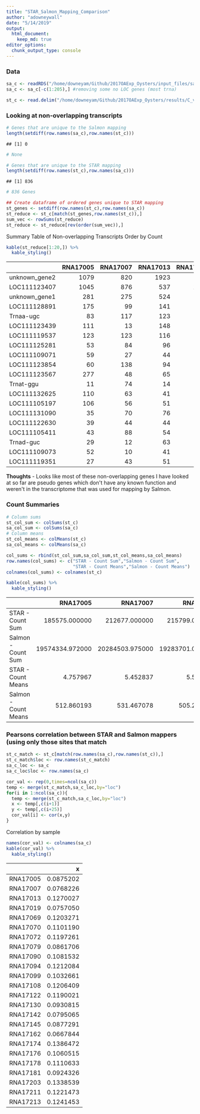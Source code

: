 ```yaml
---
title: "STAR_Salmon_Mapping_Comparison"
author: "adowneywall"
date: "5/14/2019"
output: 
  html_document: 
    keep_md: true
editor_options: 
  chunk_output_type: console
---
```




### **Data**

```r
sa_c <- readRDS("/home/downeyam/Github/2017OAExp_Oysters/input_files/salmon_RNA/run20180512_gene_countMatrix_.RData")  
sa_c <- sa_c[-c(1:205),] #removing some no LOC genes (most trna)  

st_c <- read.delim("/home/downeyam/Github/2017OAExp_Oysters/results/C_virginica_gene_count_final.txt",sep = " ")
```

### **Looking at non-overlapping transcripts**

```r
# Genes that are unique to the Salmon mapping
length(setdiff(row.names(sa_c),row.names(st_c)))
```

```
## [1] 0
```

```r
# None

# Genes that are unique to the STAR mapping
length(setdiff(row.names(st_c),row.names(sa_c)))
```

```
## [1] 836
```

```r
# 836 Genes

## Create dataframe of ordered genes unique to STAR mapping
st_genes <- setdiff(row.names(st_c),row.names(sa_c))
st_reduce <- st_c[match(st_genes,row.names(st_c)),]
sum_vec <- rowSums(st_reduce)
st_reduce <- st_reduce[rev(order(sum_vec)),]
```

Summary Table of Non-overlapping Transcripts Order by Count

```r
kable(st_reduce[1:20,]) %>%
  kable_styling()
```

<table class="table" style="margin-left: auto; margin-right: auto;">
 <thead>
  <tr>
   <th style="text-align:left;">   </th>
   <th style="text-align:right;"> RNA17005 </th>
   <th style="text-align:right;"> RNA17007 </th>
   <th style="text-align:right;"> RNA17013 </th>
   <th style="text-align:right;"> RNA17019 </th>
   <th style="text-align:right;"> RNA17069 </th>
   <th style="text-align:right;"> RNA17070 </th>
   <th style="text-align:right;"> RNA17072 </th>
   <th style="text-align:right;"> RNA17079 </th>
   <th style="text-align:right;"> RNA17090 </th>
   <th style="text-align:right;"> RNA17094 </th>
   <th style="text-align:right;"> RNA17099 </th>
   <th style="text-align:right;"> RNA17108 </th>
   <th style="text-align:right;"> RNA17122 </th>
   <th style="text-align:right;"> RNA17130 </th>
   <th style="text-align:right;"> RNA17142 </th>
   <th style="text-align:right;"> RNA17145 </th>
   <th style="text-align:right;"> RNA17162 </th>
   <th style="text-align:right;"> RNA17174 </th>
   <th style="text-align:right;"> RNA17176 </th>
   <th style="text-align:right;"> RNA17178 </th>
   <th style="text-align:right;"> RNA17181 </th>
   <th style="text-align:right;"> RNA17203 </th>
   <th style="text-align:right;"> RNA17211 </th>
   <th style="text-align:right;"> RNA17213 </th>
  </tr>
 </thead>
<tbody>
  <tr>
   <td style="text-align:left;"> unknown_gene2 </td>
   <td style="text-align:right;"> 1079 </td>
   <td style="text-align:right;"> 820 </td>
   <td style="text-align:right;"> 1923 </td>
   <td style="text-align:right;"> 817 </td>
   <td style="text-align:right;"> 2294 </td>
   <td style="text-align:right;"> 1232 </td>
   <td style="text-align:right;"> 1661 </td>
   <td style="text-align:right;"> 1363 </td>
   <td style="text-align:right;"> 1547 </td>
   <td style="text-align:right;"> 1168 </td>
   <td style="text-align:right;"> 1229 </td>
   <td style="text-align:right;"> 1515 </td>
   <td style="text-align:right;"> 2694 </td>
   <td style="text-align:right;"> 847 </td>
   <td style="text-align:right;"> 1197 </td>
   <td style="text-align:right;"> 1479 </td>
   <td style="text-align:right;"> 977 </td>
   <td style="text-align:right;"> 1634 </td>
   <td style="text-align:right;"> 969 </td>
   <td style="text-align:right;"> 839 </td>
   <td style="text-align:right;"> 774 </td>
   <td style="text-align:right;"> 2291 </td>
   <td style="text-align:right;"> 1360 </td>
   <td style="text-align:right;"> 2197 </td>
  </tr>
  <tr>
   <td style="text-align:left;"> LOC111123407 </td>
   <td style="text-align:right;"> 1045 </td>
   <td style="text-align:right;"> 876 </td>
   <td style="text-align:right;"> 537 </td>
   <td style="text-align:right;"> 1010 </td>
   <td style="text-align:right;"> 789 </td>
   <td style="text-align:right;"> 756 </td>
   <td style="text-align:right;"> 403 </td>
   <td style="text-align:right;"> 421 </td>
   <td style="text-align:right;"> 492 </td>
   <td style="text-align:right;"> 672 </td>
   <td style="text-align:right;"> 645 </td>
   <td style="text-align:right;"> 489 </td>
   <td style="text-align:right;"> 563 </td>
   <td style="text-align:right;"> 444 </td>
   <td style="text-align:right;"> 641 </td>
   <td style="text-align:right;"> 618 </td>
   <td style="text-align:right;"> 734 </td>
   <td style="text-align:right;"> 745 </td>
   <td style="text-align:right;"> 844 </td>
   <td style="text-align:right;"> 620 </td>
   <td style="text-align:right;"> 964 </td>
   <td style="text-align:right;"> 629 </td>
   <td style="text-align:right;"> 674 </td>
   <td style="text-align:right;"> 823 </td>
  </tr>
  <tr>
   <td style="text-align:left;"> unknown_gene1 </td>
   <td style="text-align:right;"> 281 </td>
   <td style="text-align:right;"> 275 </td>
   <td style="text-align:right;"> 524 </td>
   <td style="text-align:right;"> 320 </td>
   <td style="text-align:right;"> 756 </td>
   <td style="text-align:right;"> 379 </td>
   <td style="text-align:right;"> 478 </td>
   <td style="text-align:right;"> 460 </td>
   <td style="text-align:right;"> 215 </td>
   <td style="text-align:right;"> 385 </td>
   <td style="text-align:right;"> 297 </td>
   <td style="text-align:right;"> 259 </td>
   <td style="text-align:right;"> 1600 </td>
   <td style="text-align:right;"> 246 </td>
   <td style="text-align:right;"> 313 </td>
   <td style="text-align:right;"> 316 </td>
   <td style="text-align:right;"> 203 </td>
   <td style="text-align:right;"> 611 </td>
   <td style="text-align:right;"> 283 </td>
   <td style="text-align:right;"> 203 </td>
   <td style="text-align:right;"> 214 </td>
   <td style="text-align:right;"> 622 </td>
   <td style="text-align:right;"> 408 </td>
   <td style="text-align:right;"> 1233 </td>
  </tr>
  <tr>
   <td style="text-align:left;"> LOC111128891 </td>
   <td style="text-align:right;"> 175 </td>
   <td style="text-align:right;"> 99 </td>
   <td style="text-align:right;"> 141 </td>
   <td style="text-align:right;"> 151 </td>
   <td style="text-align:right;"> 206 </td>
   <td style="text-align:right;"> 154 </td>
   <td style="text-align:right;"> 103 </td>
   <td style="text-align:right;"> 92 </td>
   <td style="text-align:right;"> 98 </td>
   <td style="text-align:right;"> 141 </td>
   <td style="text-align:right;"> 136 </td>
   <td style="text-align:right;"> 102 </td>
   <td style="text-align:right;"> 115 </td>
   <td style="text-align:right;"> 112 </td>
   <td style="text-align:right;"> 105 </td>
   <td style="text-align:right;"> 135 </td>
   <td style="text-align:right;"> 94 </td>
   <td style="text-align:right;"> 110 </td>
   <td style="text-align:right;"> 125 </td>
   <td style="text-align:right;"> 114 </td>
   <td style="text-align:right;"> 98 </td>
   <td style="text-align:right;"> 155 </td>
   <td style="text-align:right;"> 131 </td>
   <td style="text-align:right;"> 147 </td>
  </tr>
  <tr>
   <td style="text-align:left;"> Trnaa-ugc </td>
   <td style="text-align:right;"> 83 </td>
   <td style="text-align:right;"> 117 </td>
   <td style="text-align:right;"> 123 </td>
   <td style="text-align:right;"> 122 </td>
   <td style="text-align:right;"> 116 </td>
   <td style="text-align:right;"> 126 </td>
   <td style="text-align:right;"> 154 </td>
   <td style="text-align:right;"> 73 </td>
   <td style="text-align:right;"> 166 </td>
   <td style="text-align:right;"> 90 </td>
   <td style="text-align:right;"> 125 </td>
   <td style="text-align:right;"> 124 </td>
   <td style="text-align:right;"> 121 </td>
   <td style="text-align:right;"> 79 </td>
   <td style="text-align:right;"> 78 </td>
   <td style="text-align:right;"> 130 </td>
   <td style="text-align:right;"> 150 </td>
   <td style="text-align:right;"> 218 </td>
   <td style="text-align:right;"> 180 </td>
   <td style="text-align:right;"> 106 </td>
   <td style="text-align:right;"> 76 </td>
   <td style="text-align:right;"> 68 </td>
   <td style="text-align:right;"> 152 </td>
   <td style="text-align:right;"> 151 </td>
  </tr>
  <tr>
   <td style="text-align:left;"> LOC111123439 </td>
   <td style="text-align:right;"> 111 </td>
   <td style="text-align:right;"> 13 </td>
   <td style="text-align:right;"> 148 </td>
   <td style="text-align:right;"> 7 </td>
   <td style="text-align:right;"> 19 </td>
   <td style="text-align:right;"> 16 </td>
   <td style="text-align:right;"> 272 </td>
   <td style="text-align:right;"> 156 </td>
   <td style="text-align:right;"> 149 </td>
   <td style="text-align:right;"> 154 </td>
   <td style="text-align:right;"> 156 </td>
   <td style="text-align:right;"> 25 </td>
   <td style="text-align:right;"> 28 </td>
   <td style="text-align:right;"> 229 </td>
   <td style="text-align:right;"> 150 </td>
   <td style="text-align:right;"> 116 </td>
   <td style="text-align:right;"> 12 </td>
   <td style="text-align:right;"> 97 </td>
   <td style="text-align:right;"> 207 </td>
   <td style="text-align:right;"> 58 </td>
   <td style="text-align:right;"> 29 </td>
   <td style="text-align:right;"> 142 </td>
   <td style="text-align:right;"> 103 </td>
   <td style="text-align:right;"> 127 </td>
  </tr>
  <tr>
   <td style="text-align:left;"> LOC111119537 </td>
   <td style="text-align:right;"> 123 </td>
   <td style="text-align:right;"> 123 </td>
   <td style="text-align:right;"> 116 </td>
   <td style="text-align:right;"> 42 </td>
   <td style="text-align:right;"> 49 </td>
   <td style="text-align:right;"> 79 </td>
   <td style="text-align:right;"> 89 </td>
   <td style="text-align:right;"> 87 </td>
   <td style="text-align:right;"> 33 </td>
   <td style="text-align:right;"> 128 </td>
   <td style="text-align:right;"> 112 </td>
   <td style="text-align:right;"> 70 </td>
   <td style="text-align:right;"> 93 </td>
   <td style="text-align:right;"> 69 </td>
   <td style="text-align:right;"> 48 </td>
   <td style="text-align:right;"> 113 </td>
   <td style="text-align:right;"> 112 </td>
   <td style="text-align:right;"> 56 </td>
   <td style="text-align:right;"> 124 </td>
   <td style="text-align:right;"> 55 </td>
   <td style="text-align:right;"> 43 </td>
   <td style="text-align:right;"> 46 </td>
   <td style="text-align:right;"> 120 </td>
   <td style="text-align:right;"> 87 </td>
  </tr>
  <tr>
   <td style="text-align:left;"> LOC111125281 </td>
   <td style="text-align:right;"> 53 </td>
   <td style="text-align:right;"> 84 </td>
   <td style="text-align:right;"> 96 </td>
   <td style="text-align:right;"> 57 </td>
   <td style="text-align:right;"> 124 </td>
   <td style="text-align:right;"> 83 </td>
   <td style="text-align:right;"> 65 </td>
   <td style="text-align:right;"> 56 </td>
   <td style="text-align:right;"> 91 </td>
   <td style="text-align:right;"> 64 </td>
   <td style="text-align:right;"> 89 </td>
   <td style="text-align:right;"> 67 </td>
   <td style="text-align:right;"> 92 </td>
   <td style="text-align:right;"> 56 </td>
   <td style="text-align:right;"> 81 </td>
   <td style="text-align:right;"> 54 </td>
   <td style="text-align:right;"> 91 </td>
   <td style="text-align:right;"> 112 </td>
   <td style="text-align:right;"> 61 </td>
   <td style="text-align:right;"> 67 </td>
   <td style="text-align:right;"> 49 </td>
   <td style="text-align:right;"> 80 </td>
   <td style="text-align:right;"> 61 </td>
   <td style="text-align:right;"> 67 </td>
  </tr>
  <tr>
   <td style="text-align:left;"> LOC111109071 </td>
   <td style="text-align:right;"> 59 </td>
   <td style="text-align:right;"> 27 </td>
   <td style="text-align:right;"> 44 </td>
   <td style="text-align:right;"> 34 </td>
   <td style="text-align:right;"> 42 </td>
   <td style="text-align:right;"> 100 </td>
   <td style="text-align:right;"> 35 </td>
   <td style="text-align:right;"> 83 </td>
   <td style="text-align:right;"> 87 </td>
   <td style="text-align:right;"> 85 </td>
   <td style="text-align:right;"> 163 </td>
   <td style="text-align:right;"> 172 </td>
   <td style="text-align:right;"> 78 </td>
   <td style="text-align:right;"> 72 </td>
   <td style="text-align:right;"> 56 </td>
   <td style="text-align:right;"> 56 </td>
   <td style="text-align:right;"> 16 </td>
   <td style="text-align:right;"> 101 </td>
   <td style="text-align:right;"> 110 </td>
   <td style="text-align:right;"> 19 </td>
   <td style="text-align:right;"> 62 </td>
   <td style="text-align:right;"> 39 </td>
   <td style="text-align:right;"> 64 </td>
   <td style="text-align:right;"> 62 </td>
  </tr>
  <tr>
   <td style="text-align:left;"> LOC111123854 </td>
   <td style="text-align:right;"> 60 </td>
   <td style="text-align:right;"> 138 </td>
   <td style="text-align:right;"> 94 </td>
   <td style="text-align:right;"> 8 </td>
   <td style="text-align:right;"> 131 </td>
   <td style="text-align:right;"> 78 </td>
   <td style="text-align:right;"> 32 </td>
   <td style="text-align:right;"> 63 </td>
   <td style="text-align:right;"> 78 </td>
   <td style="text-align:right;"> 71 </td>
   <td style="text-align:right;"> 86 </td>
   <td style="text-align:right;"> 51 </td>
   <td style="text-align:right;"> 75 </td>
   <td style="text-align:right;"> 35 </td>
   <td style="text-align:right;"> 18 </td>
   <td style="text-align:right;"> 35 </td>
   <td style="text-align:right;"> 136 </td>
   <td style="text-align:right;"> 78 </td>
   <td style="text-align:right;"> 57 </td>
   <td style="text-align:right;"> 99 </td>
   <td style="text-align:right;"> 23 </td>
   <td style="text-align:right;"> 18 </td>
   <td style="text-align:right;"> 85 </td>
   <td style="text-align:right;"> 47 </td>
  </tr>
  <tr>
   <td style="text-align:left;"> LOC111123567 </td>
   <td style="text-align:right;"> 277 </td>
   <td style="text-align:right;"> 48 </td>
   <td style="text-align:right;"> 65 </td>
   <td style="text-align:right;"> 67 </td>
   <td style="text-align:right;"> 38 </td>
   <td style="text-align:right;"> 69 </td>
   <td style="text-align:right;"> 47 </td>
   <td style="text-align:right;"> 59 </td>
   <td style="text-align:right;"> 53 </td>
   <td style="text-align:right;"> 60 </td>
   <td style="text-align:right;"> 43 </td>
   <td style="text-align:right;"> 76 </td>
   <td style="text-align:right;"> 60 </td>
   <td style="text-align:right;"> 61 </td>
   <td style="text-align:right;"> 21 </td>
   <td style="text-align:right;"> 39 </td>
   <td style="text-align:right;"> 39 </td>
   <td style="text-align:right;"> 100 </td>
   <td style="text-align:right;"> 64 </td>
   <td style="text-align:right;"> 51 </td>
   <td style="text-align:right;"> 66 </td>
   <td style="text-align:right;"> 60 </td>
   <td style="text-align:right;"> 42 </td>
   <td style="text-align:right;"> 43 </td>
  </tr>
  <tr>
   <td style="text-align:left;"> Trnat-ggu </td>
   <td style="text-align:right;"> 11 </td>
   <td style="text-align:right;"> 74 </td>
   <td style="text-align:right;"> 14 </td>
   <td style="text-align:right;"> 12 </td>
   <td style="text-align:right;"> 97 </td>
   <td style="text-align:right;"> 113 </td>
   <td style="text-align:right;"> 26 </td>
   <td style="text-align:right;"> 129 </td>
   <td style="text-align:right;"> 7 </td>
   <td style="text-align:right;"> 85 </td>
   <td style="text-align:right;"> 52 </td>
   <td style="text-align:right;"> 56 </td>
   <td style="text-align:right;"> 65 </td>
   <td style="text-align:right;"> 82 </td>
   <td style="text-align:right;"> 63 </td>
   <td style="text-align:right;"> 75 </td>
   <td style="text-align:right;"> 40 </td>
   <td style="text-align:right;"> 100 </td>
   <td style="text-align:right;"> 8 </td>
   <td style="text-align:right;"> 69 </td>
   <td style="text-align:right;"> 48 </td>
   <td style="text-align:right;"> 145 </td>
   <td style="text-align:right;"> 149 </td>
   <td style="text-align:right;"> 10 </td>
  </tr>
  <tr>
   <td style="text-align:left;"> LOC111132625 </td>
   <td style="text-align:right;"> 110 </td>
   <td style="text-align:right;"> 63 </td>
   <td style="text-align:right;"> 41 </td>
   <td style="text-align:right;"> 49 </td>
   <td style="text-align:right;"> 46 </td>
   <td style="text-align:right;"> 61 </td>
   <td style="text-align:right;"> 71 </td>
   <td style="text-align:right;"> 92 </td>
   <td style="text-align:right;"> 35 </td>
   <td style="text-align:right;"> 49 </td>
   <td style="text-align:right;"> 86 </td>
   <td style="text-align:right;"> 43 </td>
   <td style="text-align:right;"> 39 </td>
   <td style="text-align:right;"> 61 </td>
   <td style="text-align:right;"> 40 </td>
   <td style="text-align:right;"> 72 </td>
   <td style="text-align:right;"> 42 </td>
   <td style="text-align:right;"> 48 </td>
   <td style="text-align:right;"> 97 </td>
   <td style="text-align:right;"> 69 </td>
   <td style="text-align:right;"> 65 </td>
   <td style="text-align:right;"> 102 </td>
   <td style="text-align:right;"> 29 </td>
   <td style="text-align:right;"> 53 </td>
  </tr>
  <tr>
   <td style="text-align:left;"> LOC111105197 </td>
   <td style="text-align:right;"> 106 </td>
   <td style="text-align:right;"> 56 </td>
   <td style="text-align:right;"> 51 </td>
   <td style="text-align:right;"> 46 </td>
   <td style="text-align:right;"> 94 </td>
   <td style="text-align:right;"> 72 </td>
   <td style="text-align:right;"> 40 </td>
   <td style="text-align:right;"> 56 </td>
   <td style="text-align:right;"> 56 </td>
   <td style="text-align:right;"> 55 </td>
   <td style="text-align:right;"> 65 </td>
   <td style="text-align:right;"> 49 </td>
   <td style="text-align:right;"> 50 </td>
   <td style="text-align:right;"> 55 </td>
   <td style="text-align:right;"> 47 </td>
   <td style="text-align:right;"> 46 </td>
   <td style="text-align:right;"> 46 </td>
   <td style="text-align:right;"> 73 </td>
   <td style="text-align:right;"> 67 </td>
   <td style="text-align:right;"> 49 </td>
   <td style="text-align:right;"> 45 </td>
   <td style="text-align:right;"> 61 </td>
   <td style="text-align:right;"> 56 </td>
   <td style="text-align:right;"> 73 </td>
  </tr>
  <tr>
   <td style="text-align:left;"> LOC111131090 </td>
   <td style="text-align:right;"> 35 </td>
   <td style="text-align:right;"> 70 </td>
   <td style="text-align:right;"> 76 </td>
   <td style="text-align:right;"> 125 </td>
   <td style="text-align:right;"> 45 </td>
   <td style="text-align:right;"> 70 </td>
   <td style="text-align:right;"> 28 </td>
   <td style="text-align:right;"> 67 </td>
   <td style="text-align:right;"> 39 </td>
   <td style="text-align:right;"> 40 </td>
   <td style="text-align:right;"> 89 </td>
   <td style="text-align:right;"> 12 </td>
   <td style="text-align:right;"> 46 </td>
   <td style="text-align:right;"> 57 </td>
   <td style="text-align:right;"> 78 </td>
   <td style="text-align:right;"> 58 </td>
   <td style="text-align:right;"> 88 </td>
   <td style="text-align:right;"> 68 </td>
   <td style="text-align:right;"> 53 </td>
   <td style="text-align:right;"> 40 </td>
   <td style="text-align:right;"> 50 </td>
   <td style="text-align:right;"> 47 </td>
   <td style="text-align:right;"> 43 </td>
   <td style="text-align:right;"> 25 </td>
  </tr>
  <tr>
   <td style="text-align:left;"> LOC111122630 </td>
   <td style="text-align:right;"> 39 </td>
   <td style="text-align:right;"> 44 </td>
   <td style="text-align:right;"> 44 </td>
   <td style="text-align:right;"> 34 </td>
   <td style="text-align:right;"> 87 </td>
   <td style="text-align:right;"> 79 </td>
   <td style="text-align:right;"> 35 </td>
   <td style="text-align:right;"> 95 </td>
   <td style="text-align:right;"> 60 </td>
   <td style="text-align:right;"> 80 </td>
   <td style="text-align:right;"> 80 </td>
   <td style="text-align:right;"> 57 </td>
   <td style="text-align:right;"> 71 </td>
   <td style="text-align:right;"> 17 </td>
   <td style="text-align:right;"> 58 </td>
   <td style="text-align:right;"> 50 </td>
   <td style="text-align:right;"> 41 </td>
   <td style="text-align:right;"> 43 </td>
   <td style="text-align:right;"> 32 </td>
   <td style="text-align:right;"> 45 </td>
   <td style="text-align:right;"> 28 </td>
   <td style="text-align:right;"> 57 </td>
   <td style="text-align:right;"> 40 </td>
   <td style="text-align:right;"> 73 </td>
  </tr>
  <tr>
   <td style="text-align:left;"> LOC111105411 </td>
   <td style="text-align:right;"> 43 </td>
   <td style="text-align:right;"> 88 </td>
   <td style="text-align:right;"> 54 </td>
   <td style="text-align:right;"> 123 </td>
   <td style="text-align:right;"> 60 </td>
   <td style="text-align:right;"> 89 </td>
   <td style="text-align:right;"> 106 </td>
   <td style="text-align:right;"> 72 </td>
   <td style="text-align:right;"> 5 </td>
   <td style="text-align:right;"> 12 </td>
   <td style="text-align:right;"> 44 </td>
   <td style="text-align:right;"> 33 </td>
   <td style="text-align:right;"> 40 </td>
   <td style="text-align:right;"> 25 </td>
   <td style="text-align:right;"> 19 </td>
   <td style="text-align:right;"> 34 </td>
   <td style="text-align:right;"> 85 </td>
   <td style="text-align:right;"> 18 </td>
   <td style="text-align:right;"> 14 </td>
   <td style="text-align:right;"> 95 </td>
   <td style="text-align:right;"> 110 </td>
   <td style="text-align:right;"> 23 </td>
   <td style="text-align:right;"> 26 </td>
   <td style="text-align:right;"> 18 </td>
  </tr>
  <tr>
   <td style="text-align:left;"> Trnad-guc </td>
   <td style="text-align:right;"> 29 </td>
   <td style="text-align:right;"> 12 </td>
   <td style="text-align:right;"> 63 </td>
   <td style="text-align:right;"> 57 </td>
   <td style="text-align:right;"> 73 </td>
   <td style="text-align:right;"> 44 </td>
   <td style="text-align:right;"> 81 </td>
   <td style="text-align:right;"> 37 </td>
   <td style="text-align:right;"> 101 </td>
   <td style="text-align:right;"> 30 </td>
   <td style="text-align:right;"> 8 </td>
   <td style="text-align:right;"> 85 </td>
   <td style="text-align:right;"> 58 </td>
   <td style="text-align:right;"> 17 </td>
   <td style="text-align:right;"> 66 </td>
   <td style="text-align:right;"> 52 </td>
   <td style="text-align:right;"> 53 </td>
   <td style="text-align:right;"> 83 </td>
   <td style="text-align:right;"> 63 </td>
   <td style="text-align:right;"> 57 </td>
   <td style="text-align:right;"> 69 </td>
   <td style="text-align:right;"> 21 </td>
   <td style="text-align:right;"> 37 </td>
   <td style="text-align:right;"> 19 </td>
  </tr>
  <tr>
   <td style="text-align:left;"> LOC111109073 </td>
   <td style="text-align:right;"> 52 </td>
   <td style="text-align:right;"> 10 </td>
   <td style="text-align:right;"> 41 </td>
   <td style="text-align:right;"> 44 </td>
   <td style="text-align:right;"> 16 </td>
   <td style="text-align:right;"> 52 </td>
   <td style="text-align:right;"> 24 </td>
   <td style="text-align:right;"> 42 </td>
   <td style="text-align:right;"> 122 </td>
   <td style="text-align:right;"> 63 </td>
   <td style="text-align:right;"> 79 </td>
   <td style="text-align:right;"> 74 </td>
   <td style="text-align:right;"> 45 </td>
   <td style="text-align:right;"> 34 </td>
   <td style="text-align:right;"> 36 </td>
   <td style="text-align:right;"> 35 </td>
   <td style="text-align:right;"> 8 </td>
   <td style="text-align:right;"> 33 </td>
   <td style="text-align:right;"> 92 </td>
   <td style="text-align:right;"> 7 </td>
   <td style="text-align:right;"> 68 </td>
   <td style="text-align:right;"> 23 </td>
   <td style="text-align:right;"> 39 </td>
   <td style="text-align:right;"> 25 </td>
  </tr>
  <tr>
   <td style="text-align:left;"> LOC111119351 </td>
   <td style="text-align:right;"> 27 </td>
   <td style="text-align:right;"> 43 </td>
   <td style="text-align:right;"> 51 </td>
   <td style="text-align:right;"> 24 </td>
   <td style="text-align:right;"> 56 </td>
   <td style="text-align:right;"> 30 </td>
   <td style="text-align:right;"> 29 </td>
   <td style="text-align:right;"> 29 </td>
   <td style="text-align:right;"> 39 </td>
   <td style="text-align:right;"> 159 </td>
   <td style="text-align:right;"> 40 </td>
   <td style="text-align:right;"> 30 </td>
   <td style="text-align:right;"> 42 </td>
   <td style="text-align:right;"> 35 </td>
   <td style="text-align:right;"> 19 </td>
   <td style="text-align:right;"> 25 </td>
   <td style="text-align:right;"> 34 </td>
   <td style="text-align:right;"> 46 </td>
   <td style="text-align:right;"> 44 </td>
   <td style="text-align:right;"> 35 </td>
   <td style="text-align:right;"> 26 </td>
   <td style="text-align:right;"> 50 </td>
   <td style="text-align:right;"> 31 </td>
   <td style="text-align:right;"> 75 </td>
  </tr>
</tbody>
</table>
  
**Thoughts** - Looks like most of these non-overlapping genes I have looked at so far are pseudo genes which don't have any known function and weren't in the transcriptome that was used for mapping by Salmon.  
  
### **Count Summaries**  

```r
# Column sums
st_col_sum <- colSums(st_c)
sa_col_sum <- colSums(sa_c)
# Column means
st_col_means <- colMeans(st_c)
sa_col_means <- colMeans(sa_c)

col_sums <- rbind(st_col_sum,sa_col_sum,st_col_means,sa_col_means)
row.names(col_sums) <- c("STAR - Count Sum","Salmon - Count Sum",
                         "STAR - Count Means","Salmon - Count Means")
colnames(col_sums) <- colnames(st_c)

kable(col_sums) %>%
  kable_styling()
```

<table class="table" style="margin-left: auto; margin-right: auto;">
 <thead>
  <tr>
   <th style="text-align:left;">   </th>
   <th style="text-align:right;"> RNA17005 </th>
   <th style="text-align:right;"> RNA17007 </th>
   <th style="text-align:right;"> RNA17013 </th>
   <th style="text-align:right;"> RNA17019 </th>
   <th style="text-align:right;"> RNA17069 </th>
   <th style="text-align:right;"> RNA17070 </th>
   <th style="text-align:right;"> RNA17072 </th>
   <th style="text-align:right;"> RNA17079 </th>
   <th style="text-align:right;"> RNA17090 </th>
   <th style="text-align:right;"> RNA17094 </th>
   <th style="text-align:right;"> RNA17099 </th>
   <th style="text-align:right;"> RNA17108 </th>
   <th style="text-align:right;"> RNA17122 </th>
   <th style="text-align:right;"> RNA17130 </th>
   <th style="text-align:right;"> RNA17142 </th>
   <th style="text-align:right;"> RNA17145 </th>
   <th style="text-align:right;"> RNA17162 </th>
   <th style="text-align:right;"> RNA17174 </th>
   <th style="text-align:right;"> RNA17176 </th>
   <th style="text-align:right;"> RNA17178 </th>
   <th style="text-align:right;"> RNA17181 </th>
   <th style="text-align:right;"> RNA17203 </th>
   <th style="text-align:right;"> RNA17211 </th>
   <th style="text-align:right;"> RNA17213 </th>
  </tr>
 </thead>
<tbody>
  <tr>
   <td style="text-align:left;"> STAR - Count Sum </td>
   <td style="text-align:right;"> 185575.000000 </td>
   <td style="text-align:right;"> 212677.000000 </td>
   <td style="text-align:right;"> 215799.000000 </td>
   <td style="text-align:right;"> 207748.000000 </td>
   <td style="text-align:right;"> 250191.00000 </td>
   <td style="text-align:right;"> 202828.000000 </td>
   <td style="text-align:right;"> 186061.000000 </td>
   <td style="text-align:right;"> 197786.000000 </td>
   <td style="text-align:right;"> 205831.000000 </td>
   <td style="text-align:right;"> 184038.00000 </td>
   <td style="text-align:right;"> 206474.000000 </td>
   <td style="text-align:right;"> 183555.000000 </td>
   <td style="text-align:right;"> 216649.000000 </td>
   <td style="text-align:right;"> 189667.000000 </td>
   <td style="text-align:right;"> 170509.000000 </td>
   <td style="text-align:right;"> 173338.000000 </td>
   <td style="text-align:right;"> 184528.000000 </td>
   <td style="text-align:right;"> 262110.000000 </td>
   <td style="text-align:right;"> 196390.000000 </td>
   <td style="text-align:right;"> 156620.000000 </td>
   <td style="text-align:right;"> 156228.000000 </td>
   <td style="text-align:right;"> 192130.000000 </td>
   <td style="text-align:right;"> 186060.000000 </td>
   <td style="text-align:right;"> 219996.000000 </td>
  </tr>
  <tr>
   <td style="text-align:left;"> Salmon - Count Sum </td>
   <td style="text-align:right;"> 19574334.972000 </td>
   <td style="text-align:right;"> 20284503.975000 </td>
   <td style="text-align:right;"> 19283701.048000 </td>
   <td style="text-align:right;"> 21911886.995000 </td>
   <td style="text-align:right;"> 19555068.94300 </td>
   <td style="text-align:right;"> 19172671.971000 </td>
   <td style="text-align:right;"> 16892141.005000 </td>
   <td style="text-align:right;"> 20224865.017000 </td>
   <td style="text-align:right;"> 17484003.996000 </td>
   <td style="text-align:right;"> 16745087.05000 </td>
   <td style="text-align:right;"> 19283821.991000 </td>
   <td style="text-align:right;"> 16189340.990000 </td>
   <td style="text-align:right;"> 16612459.010000 </td>
   <td style="text-align:right;"> 17125343.932000 </td>
   <td style="text-align:right;"> 16145696.021000 </td>
   <td style="text-align:right;"> 18865380.972000 </td>
   <td style="text-align:right;"> 17772909.915000 </td>
   <td style="text-align:right;"> 20559587.991000 </td>
   <td style="text-align:right;"> 18737758.939000 </td>
   <td style="text-align:right;"> 16214359.967000 </td>
   <td style="text-align:right;"> 17797019.864000 </td>
   <td style="text-align:right;"> 15814310.993000 </td>
   <td style="text-align:right;"> 18239363.973000 </td>
   <td style="text-align:right;"> 16934144.937000 </td>
  </tr>
  <tr>
   <td style="text-align:left;"> STAR - Count Means </td>
   <td style="text-align:right;"> 4.757967 </td>
   <td style="text-align:right;"> 5.452837 </td>
   <td style="text-align:right;"> 5.532882 </td>
   <td style="text-align:right;"> 5.326462 </td>
   <td style="text-align:right;"> 6.41466 </td>
   <td style="text-align:right;"> 5.200318 </td>
   <td style="text-align:right;"> 4.770428 </td>
   <td style="text-align:right;"> 5.071046 </td>
   <td style="text-align:right;"> 5.277312 </td>
   <td style="text-align:right;"> 4.71856 </td>
   <td style="text-align:right;"> 5.293798 </td>
   <td style="text-align:right;"> 4.706176 </td>
   <td style="text-align:right;"> 5.554675 </td>
   <td style="text-align:right;"> 4.862882 </td>
   <td style="text-align:right;"> 4.371689 </td>
   <td style="text-align:right;"> 4.444222 </td>
   <td style="text-align:right;"> 4.731123 </td>
   <td style="text-align:right;"> 6.720252 </td>
   <td style="text-align:right;"> 5.035254 </td>
   <td style="text-align:right;"> 4.015588 </td>
   <td style="text-align:right;"> 4.005538 </td>
   <td style="text-align:right;"> 4.926031 </td>
   <td style="text-align:right;"> 4.770402 </td>
   <td style="text-align:right;"> 5.640489 </td>
  </tr>
  <tr>
   <td style="text-align:left;"> Salmon - Count Means </td>
   <td style="text-align:right;"> 512.860193 </td>
   <td style="text-align:right;"> 531.467078 </td>
   <td style="text-align:right;"> 505.245397 </td>
   <td style="text-align:right;"> 574.105562 </td>
   <td style="text-align:right;"> 512.35541 </td>
   <td style="text-align:right;"> 502.336363 </td>
   <td style="text-align:right;"> 442.584982 </td>
   <td style="text-align:right;"> 529.904499 </td>
   <td style="text-align:right;"> 458.092174 </td>
   <td style="text-align:right;"> 438.73207 </td>
   <td style="text-align:right;"> 505.248565 </td>
   <td style="text-align:right;"> 424.171169 </td>
   <td style="text-align:right;"> 435.257133 </td>
   <td style="text-align:right;"> 448.695049 </td>
   <td style="text-align:right;"> 423.027642 </td>
   <td style="text-align:right;"> 494.285141 </td>
   <td style="text-align:right;"> 465.661695 </td>
   <td style="text-align:right;"> 538.674457 </td>
   <td style="text-align:right;"> 490.941361 </td>
   <td style="text-align:right;"> 424.826682 </td>
   <td style="text-align:right;"> 466.293391 </td>
   <td style="text-align:right;"> 414.345141 </td>
   <td style="text-align:right;"> 477.883092 </td>
   <td style="text-align:right;"> 443.685512 </td>
  </tr>
</tbody>
</table>

### **Pearsons correlation between STAR and Salmon mappers (using only those sites that match**  

```r
st_c_match <- st_c[match(row.names(sa_c),row.names(st_c)),]
st_c_match$loc <- row.names(st_c_match)
sa_c_loc <- sa_c
sa_c_loc$loc <- row.names(sa_c)

cor_val <- rep(0,times=ncol(sa_c))
temp <- merge(st_c_match,sa_c_loc,by="loc")
for(i in 1:ncol(sa_c)){
  temp <- merge(st_c_match,sa_c_loc,by="loc")
  x <- temp[,c(i+1)]
  y <- temp[,c(i+25)]
  cor_val[i] <- cor(x,y)
}
```

Correlation by sample

```r
names(cor_val) <- colnames(sa_c)
kable(cor_val) %>%
  kable_styling()
```

<table class="table" style="margin-left: auto; margin-right: auto;">
 <thead>
  <tr>
   <th style="text-align:left;">   </th>
   <th style="text-align:right;"> x </th>
  </tr>
 </thead>
<tbody>
  <tr>
   <td style="text-align:left;"> RNA17005 </td>
   <td style="text-align:right;"> 0.0875202 </td>
  </tr>
  <tr>
   <td style="text-align:left;"> RNA17007 </td>
   <td style="text-align:right;"> 0.0768226 </td>
  </tr>
  <tr>
   <td style="text-align:left;"> RNA17013 </td>
   <td style="text-align:right;"> 0.1270027 </td>
  </tr>
  <tr>
   <td style="text-align:left;"> RNA17019 </td>
   <td style="text-align:right;"> 0.0757050 </td>
  </tr>
  <tr>
   <td style="text-align:left;"> RNA17069 </td>
   <td style="text-align:right;"> 0.1203271 </td>
  </tr>
  <tr>
   <td style="text-align:left;"> RNA17070 </td>
   <td style="text-align:right;"> 0.1101190 </td>
  </tr>
  <tr>
   <td style="text-align:left;"> RNA17072 </td>
   <td style="text-align:right;"> 0.1197261 </td>
  </tr>
  <tr>
   <td style="text-align:left;"> RNA17079 </td>
   <td style="text-align:right;"> 0.0861706 </td>
  </tr>
  <tr>
   <td style="text-align:left;"> RNA17090 </td>
   <td style="text-align:right;"> 0.1081532 </td>
  </tr>
  <tr>
   <td style="text-align:left;"> RNA17094 </td>
   <td style="text-align:right;"> 0.1212084 </td>
  </tr>
  <tr>
   <td style="text-align:left;"> RNA17099 </td>
   <td style="text-align:right;"> 0.1032661 </td>
  </tr>
  <tr>
   <td style="text-align:left;"> RNA17108 </td>
   <td style="text-align:right;"> 0.1206409 </td>
  </tr>
  <tr>
   <td style="text-align:left;"> RNA17122 </td>
   <td style="text-align:right;"> 0.1190021 </td>
  </tr>
  <tr>
   <td style="text-align:left;"> RNA17130 </td>
   <td style="text-align:right;"> 0.0930815 </td>
  </tr>
  <tr>
   <td style="text-align:left;"> RNA17142 </td>
   <td style="text-align:right;"> 0.0795065 </td>
  </tr>
  <tr>
   <td style="text-align:left;"> RNA17145 </td>
   <td style="text-align:right;"> 0.0877291 </td>
  </tr>
  <tr>
   <td style="text-align:left;"> RNA17162 </td>
   <td style="text-align:right;"> 0.0667844 </td>
  </tr>
  <tr>
   <td style="text-align:left;"> RNA17174 </td>
   <td style="text-align:right;"> 0.1386472 </td>
  </tr>
  <tr>
   <td style="text-align:left;"> RNA17176 </td>
   <td style="text-align:right;"> 0.1060515 </td>
  </tr>
  <tr>
   <td style="text-align:left;"> RNA17178 </td>
   <td style="text-align:right;"> 0.1110633 </td>
  </tr>
  <tr>
   <td style="text-align:left;"> RNA17181 </td>
   <td style="text-align:right;"> 0.0924326 </td>
  </tr>
  <tr>
   <td style="text-align:left;"> RNA17203 </td>
   <td style="text-align:right;"> 0.1338539 </td>
  </tr>
  <tr>
   <td style="text-align:left;"> RNA17211 </td>
   <td style="text-align:right;"> 0.1221473 </td>
  </tr>
  <tr>
   <td style="text-align:left;"> RNA17213 </td>
   <td style="text-align:right;"> 0.1241453 </td>
  </tr>
</tbody>
</table>




